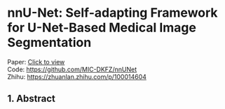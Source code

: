 # nnU-Net: Self-adapting Framework for U-Net-Based Medical Image Segmentation

Paper: [Click to view](https://arxiv.org/pdf/1809.10486.pdf) <br/>
Code: https://github.com/MIC-DKFZ/nnUNet <br/>
Zhihu: https://zhuanlan.zhihu.com/p/100014604 <br/>

## 1. Abstract
